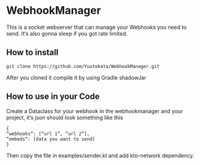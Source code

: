 # WebhookManager

This is a socket webserver that can manage your Webhooks you need to send. It‘s also gonna sleep if you got rate limited.


## How to install

    git clone https://github.com/Yuutokata/WebhookManager.git

After you cloned it compile it by using Gradle shadowJar

## How to use in your Code

Create a Dataclass for your webhook in the webhookmanager and your project, it‘s json should look something like this

    {
    “webhooks“: [“url 1“, “url 2“],
    “embeds“: [data you want to send]
    }
    
Then copy the file in examples/sender.kt and add kto-network dependency.
